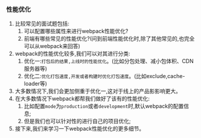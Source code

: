 ### 性能优化
1. 比较常见的面试题包括:
    1. 可以配置哪些属性来进行webpack性能优化?
    2. 前端有哪些常见的性能优化?(问到前端性能优化时,除了其他常见的,也完全可以从webpack来回答)
2. webpack的性能优化较多,我们可以对其进行分类:
    1. 优化一:`打包后的结果,上线时的性能优化`。(比如分包处理、减小包体积、CDN服务器等)
    2. 优化二:`优化打包速度,开发或者构建时优化打包速度`。(比如exclude,cache-loader等)
3. 大多数情况下,我们会更加侧重于优化一,这对于线上的产品影影响更大。
4. 在大多数情况下webpack都帮我们做好了该有的性能优化:
    1. 比如配置`mode`为`production`或者`development`时,默认webpack的配置信息;
    2. 但是我们也可以针对性的进行自己的项目优化;
5. 接下来,我们来学习一下webpack性能优化的更多细节。